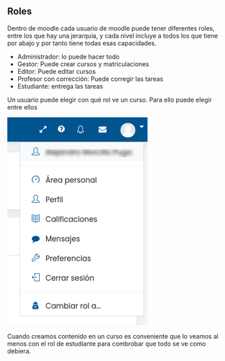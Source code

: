 ## Roles

Dentro de moodle cada usuario de moodle puede tener diferentes roles, entre los que hay una jerarquía, y cada nivel incluye a todos los que tiene por abajo y por tanto tiene todas esas capacidades.

* Administrador: lo puede hacer todo
* Gestor: Puede crear cursos y matriculaciones
* Editor: Puede editar cursos
* Profesor con corrección: Puede corregir las tareas
* Estudiante: entrega las tareas

Un usuario puede elegir con qué rol ve un curso. Para ello puede elegir entre ellos 

![Cambio de rol](./images/cambiarRole.png)

Cuando creamos contenido en un curso es conveniente que lo veamos al menos con el rol de estudiante para combrobar que todo se ve como debiera.